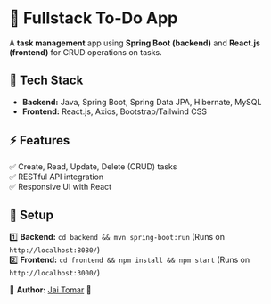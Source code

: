 # 📌 Fullstack To-Do App  

A **task management** app using **Spring Boot (backend)** and **React.js (frontend)** for CRUD operations on tasks.  

## 🚀 Tech Stack  
- **Backend:** Java, Spring Boot, Spring Data JPA, Hibernate, MySQL  
- **Frontend:** React.js, Axios, Bootstrap/Tailwind CSS  

## ⚡ Features  
✅ Create, Read, Update, Delete (CRUD) tasks  
✅ RESTful API integration  
✅ Responsive UI with React  

## 🔧 Setup  
1️⃣ **Backend:** `cd backend && mvn spring-boot:run` (Runs on `http://localhost:8080/`)  
2️⃣ **Frontend:** `cd frontend && npm install && npm start` (Runs on `http://localhost:3000/`)  

🔗 **Author:** [Jai Tomar](https://github.com/Jaitomar28) 🚀
